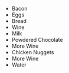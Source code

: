 - Bacon 
- Eggs
- Bread
- Wine
- Milk
- Powdered Chocolate
- More Wine
- Chicken Nuggets
- More Wine
- Water